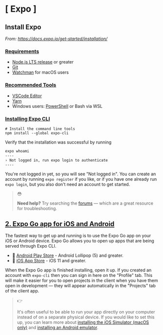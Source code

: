 # [  Expo ]

## Install Expo

*From: https://docs.expo.io/get-started/installation/*

### [Requirements](https://docs.expo.io/get-started/installation/#requirements)

- [Node.js LTS release](https://nodejs.org/en/) or greater
- [Git](https://git-scm.com)
- [Watchman](https://facebook.github.io/watchman/docs/install#buildinstall) for macOS users

### [Recommended Tools](https://docs.expo.io/get-started/installation/#recommended-tools)

- [VSCode Editor](https://code.visualstudio.com/download)
- [Yarn](https://classic.yarnpkg.com/en/docs/install)
- Windows users: [PowerShell](https://docs.microsoft.com/en-us/powershell/scripting/install/installing-powershell-core-on-windows) or Bash via WSL

### [Installing Expo CLI](https://docs.expo.io/get-started/installation/#installing-expo-cli)

```
# Install the command line tools
npm install --global expo-cli
```

Verify that the installation was successful by running 

```bash
expo whoami
----
› Not logged in, run expo login to authenticate
----
```

You're not logged in yet, so you will see "Not logged in". You can create an account by running `expo register` if you like, or if you have one already run `expo login`, but you also don't need an account to get started.

> 😳
>
>  **Need help?** Try searching the [forums](https://forums.expo.io) — which are a great resource for troubleshooting.



## [2. Expo Go app for iOS and Android](https://docs.expo.io/get-started/installation/#2-expo-go-app-for-ios-and)

The fastest way to get up and running is to use the Expo Go app on your iOS or Android device. Expo Go allows you to open up apps that are being  served through Expo CLI.

- 🤖 [Android Play Store](https://play.google.com/store/apps/details?id=host.exp.exponent) - Android Lollipop (5) and greater.
- 🍎 [iOS App Store](https://itunes.com/apps/exponent) - iOS 11 and greater.

When the Expo Go app is finished installing, open it up. If you created an account with `expo-cli` then you can sign in here on the "Profile" tab. This will make it  easier for you to open projects in the client when you have them open in development — they will appear automatically in the "Projects" tab of the client app.

> 👉
>
>  It's often useful to be able to run your app directly on your computer  instead of on a separate physical device. If you would like to set this  up, you can learn more about [installing the iOS Simulator (macOS only)](https://docs.expo.io/workflow/ios-simulator/) and [installing an Android emulator](https://docs.expo.io/workflow/android-studio-emulator/).

## 